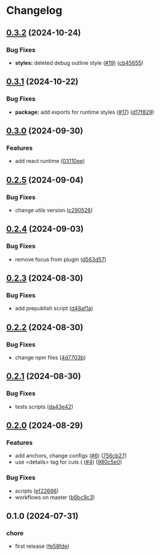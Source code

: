 # Changelog

## [0.3.2](https://github.com/diplodoc-platform/cut-extension/compare/v0.3.1...v0.3.2) (2024-10-24)


### Bug Fixes

* **styles:** deleted debug outline style ([#19](https://github.com/diplodoc-platform/cut-extension/issues/19)) ([cb45655](https://github.com/diplodoc-platform/cut-extension/commit/cb456554fb43637e04bc01f15339fae6e66e1e21))

## [0.3.1](https://github.com/diplodoc-platform/cut-extension/compare/v0.3.0...v0.3.1) (2024-10-22)


### Bug Fixes

* **package:** add exports for runtime styles ([#17](https://github.com/diplodoc-platform/cut-extension/issues/17)) ([d17f829](https://github.com/diplodoc-platform/cut-extension/commit/d17f829f78e2ddb34d38de3a8bb535f349fd2014))

## [0.3.0](https://github.com/diplodoc-platform/cut-extension/compare/v0.2.5...v0.3.0) (2024-09-30)


### Features

* add react runtime ([03110ee](https://github.com/diplodoc-platform/cut-extension/commit/03110eed6c80d7da0eee7919d222d86b391b9b9c))

## [0.2.5](https://github.com/diplodoc-platform/cut-extension/compare/v0.2.4...v0.2.5) (2024-09-04)


### Bug Fixes

* change utils version ([c290526](https://github.com/diplodoc-platform/cut-extension/commit/c290526b22ff3999e25a3fd517096f1bed371389))

## [0.2.4](https://github.com/diplodoc-platform/cut-extension/compare/v0.2.3...v0.2.4) (2024-09-03)


### Bug Fixes

* remove focus from plugin ([d563d57](https://github.com/diplodoc-platform/cut-extension/commit/d563d57f2721eb21d662b72eaeb9a0c031bf5c73))

## [0.2.3](https://github.com/diplodoc-platform/cut-extension/compare/v0.2.2...v0.2.3) (2024-08-30)


### Bug Fixes

* add prepublish script ([d48af1a](https://github.com/diplodoc-platform/cut-extension/commit/d48af1adf530132f8084c34e551c412bdafa7fac))

## [0.2.2](https://github.com/diplodoc-platform/cut-extension/compare/v0.2.1...v0.2.2) (2024-08-30)


### Bug Fixes

* change npm files ([4d7703b](https://github.com/diplodoc-platform/cut-extension/commit/4d7703b38e453c4a44036f4cae67b437622925e8))

## [0.2.1](https://github.com/diplodoc-platform/cut-extension/compare/v0.2.0...v0.2.1) (2024-08-30)


### Bug Fixes

* tests scripts ([da43e42](https://github.com/diplodoc-platform/cut-extension/commit/da43e42bb58b6a36e9ab1a2c9d1ba50849467ebe))

## [0.2.0](https://github.com/diplodoc-platform/cut-extension/compare/v0.1.0...v0.2.0) (2024-08-29)


### Features

* add anchors, change configs ([#6](https://github.com/diplodoc-platform/cut-extension/issues/6)) ([756cb27](https://github.com/diplodoc-platform/cut-extension/commit/756cb277617e4100dd2201bf2a00f26600a9bd03))
* use &lt;details&gt; tag for cuts ( ([#4](https://github.com/diplodoc-platform/cut-extension/issues/4)) ([980c5e0](https://github.com/diplodoc-platform/cut-extension/commit/980c5e0458e376848a653bd8d865279bc2f7b2f7))


### Bug Fixes

* scripts ([ef22666](https://github.com/diplodoc-platform/cut-extension/commit/ef22666e1dc185119a8de98b55fdc1f2e756d61e))
* workflows on master ([b6bc9c3](https://github.com/diplodoc-platform/cut-extension/commit/b6bc9c3c40d4c218dafeef5475435226746e11cf))

## 0.1.0 (2024-07-31)


### chore

* first release ([fe58fde](https://github.com/diplodoc-platform/cut-extension/commit/fe58fde388ec5ebd8dbe4de28086ab951da62a4a))
